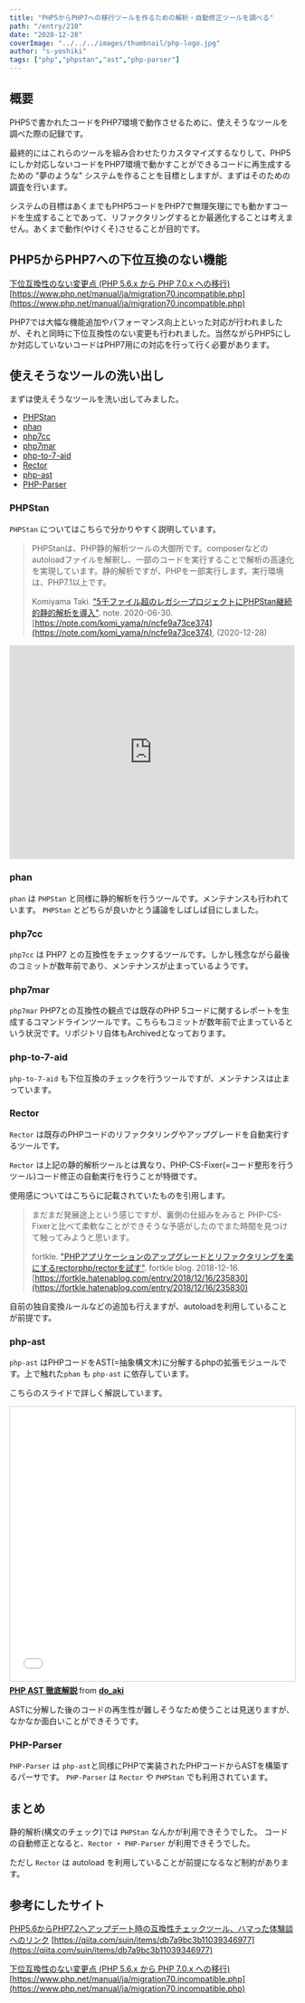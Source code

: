 ```yaml
---
title: "PHP5からPHP7への移行ツールを作るための解析・自動修正ツールを調べる"
path: "/entry/210"
date: "2020-12-28"
coverImage: "../../../images/thumbnail/php-logo.jpg"
author: "s-yoshiki"
tags: ["php","phpstan","ast","php-parser"]
---
```


## 概要

PHP5で書かれたコードをPHP7環境で動作させるために、使えそうなツールを調べた際の記録です。

最終的にはこれらのツールを組み合わせたりカスタマイズするなりして、PHP5にしか対応しないコードをPHP7環境で動かすことができるコードに再生成するための "夢のような" システムを作ることを目標としますが、まずはそのための調査を行います。

システムの目標はあくまでもPHP5コードをPHP7で無理矢理にでも動かすコードを生成することであって、リファクタリングするとか最適化することは考えません。あくまで動作(やけくそ)させることが目的です。

## PHP5からPHP7への下位互換のない機能

[下位互換性のない変更点 (PHP 5.6.x から PHP 7.0.x への移行)](https://www.php.net/manual/ja/migration70.incompatible.php)
[https://www.php.net/manual/ja/migration70.incompatible.php](https://www.php.net/manual/ja/migration70.incompatible.php)

PHP7では大幅な機能追加やパフォーマンス向上といった対応が行われましたが、それと同時に下位互換性のない変更も行われました。当然ながらPHP5にしか対応していないコードはPHP7用にの対応を行って行く必要があります。

## 使えそうなツールの洗い出し

まずは使えそうなツールを洗い出してみました。

 - [PHPStan](https://github.com/phpstan/phpstan)
 - [phan](https://github.com/phan/phan)
 - [php7cc](https://github.com/sstalle/php7cc)
 - [php7mar](https://github.com/Alexia/php7mar)
 - [php-to-7-aid](https://github.com/gisostallenberg/php-to-7-aid)
 - [Rector](https://github.com/rectorphp/rector)
 - [php-ast](https://github.com/nikic/php-ast)
 - [PHP-Parser](https://github.com/nikic/PHP-Parser)


### PHPStan

`PHPStan` についてはこちらで分かりやすく説明しています。

> PHPStanは、PHP静的解析ツールの大御所です。composerなどのautoloadファイルを解釈し、一部のコードを実行することで解析の高速化を実現しています。静的解析ですが、PHPを一部実行します。実行環境は、PHP7.1以上です。
>
>
> Komiyama Taki.
> ["5千ファイル超のレガシープロジェクトにPHPStan継続的静的解析を導入"](https://note.com/komi_yama/n/ncfe9a73ce374).
> note. 
> 2020-06-30.
> [https://note.com/komi_yama/n/ncfe9a73ce374](https://note.com/komi_yama/n/ncfe9a73ce374),
> (2020-12-28)

<div style="left: 0; width: 100%; height: 0; position: relative; padding-bottom: 74.9296%;"><iframe src="https://speakerdeck.com/player/feca64a567f240c2b97cd180367ad786" style="border: 0; top: 0; left: 0; width: 100%; height: 100%; position: absolute;" allowfullscreen scrolling="no" allow="encrypted-media"></iframe></div>

### phan

`phan` は `PHPStan` と同様に静的解析を行うツールです。メンテナンスも行われています。 `PHPStan` とどちらが良いかとう議論をしばしば目にしました。

### php7cc

`php7cc` は PHP7 との互換性をチェックするツールです。しかし残念ながら最後のコミットが数年前であり、メンテナンスが止まっているようです。

### php7mar

`php7mar` PHP7との互換性の観点では既存のPHP 5コードに関するレポートを生成するコマンドラインツールです。こちらもコミットが数年前で止まっているという状況です。リポジトリ自体もArchivedとなっております。

### php-to-7-aid

`php-to-7-aid` も下位互換のチェックを行うツールですが、メンテナンスは止まっています。


### Rector

`Rector` は既存のPHPコードのリファクタリングやアップグレードを自動実行するツールです。

`Rector` は上記の静的解析ツールとは異なり、PHP-CS-Fixer(=コード整形を行うツール)コード修正の自動実行を行うことが特徴です。

使用感についてはこちらに記載されていたものを引用します。

> まだまだ発展途上という感じですが、裏側の仕組みをみると PHP-CS-Fixerと比べて柔軟なことができそうな予感がしたのでまた時間を見つけて触ってみようと思います。
>
>
> fortkle.
> ["PHPアプリケーションのアップグレードとリファクタリングを楽にするrectorphp/rectorを試す"](https://fortkle.hatenablog.com/entry/2018/12/16/235830).
> fortkle blog.
> 2018-12-16.
> [https://fortkle.hatenablog.com/entry/2018/12/16/235830](https://fortkle.hatenablog.com/entry/2018/12/16/235830)

自前の独自変換ルールなどの追加も行えますが、autoloadを利用していることが前提です。

### php-ast

`php-ast` はPHPコードをAST(=抽象構文木)に分解するphpの拡張モジュールです。上で触れた`phan` も `php-ast` に依存しています。 

こちらのスライドで詳しく解説しています。

<iframe src="//www.slideshare.net/slideshow/embed_code/key/zs3j71w4sX46K4" width="595" height="485" frameborder="0" marginwidth="0" marginheight="0" scrolling="no" style="border:1px solid #CCC; border-width:1px; margin-bottom:5px; max-width: 100%;" allowfullscreen> </iframe> <div style="margin-bottom:5px"> <strong> <a href="//www.slideshare.net/do_aki/php-ast" title="PHP AST 徹底解説" target="_blank">PHP AST 徹底解説</a> </strong> from <strong><a href="https://www.slideshare.net/do_aki" target="_blank">do_aki</a></strong> </div>

ASTに分解した後のコードの再生性が難しそうなため使うことは見送りますが、なかなか面白いことができそうです。

### PHP-Parser

`PHP-Parser` は `php-ast`と同様にPHPで実装されたPHPコードからASTを構築するパーサです。
`PHP-Parser` は `Rector` や `PHPStan` でも利用されています。

## まとめ

静的解析(構文のチェック)では `PHPStan` なんかが利用できそうでした。
コードの自動修正となると、`Rector` ・ `PHP-Parser` が利用できそうでした。

ただし `Rector` は autoload を利用していることが前提になるなど制約があります。

## 参考にしたサイト

[PHP5.6からPHP7.2へアップデート時の互換性チェックツール、ハマった体験談へのリンク](https://qiita.com/suin/items/db7a9bc3b11039346977)
[https://qiita.com/suin/items/db7a9bc3b11039346977](https://qiita.com/suin/items/db7a9bc3b11039346977)


[下位互換性のない変更点 (PHP 5.6.x から PHP 7.0.x への移行)](https://www.php.net/manual/ja/migration70.incompatible.php)
[https://www.php.net/manual/ja/migration70.incompatible.php](https://www.php.net/manual/ja/migration70.incompatible.php)

